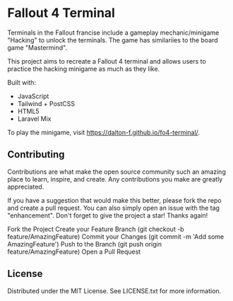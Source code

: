 # Fallout 4 Terminal

Terminals in the Fallout francise include a gameplay mechanic/minigame "Hacking" to unlock the terminals. The game has similariies to the board game "Mastermind".

This project aims to recreate a Fallout 4 terminal and allows users to practice the hacking minigame as much as they like.

Built with:

- JavaScript
- Tailwind + PostCSS
- HTML5
- Laravel Mix

To play the minigame, visit https://dalton-f.github.io/fo4-terminal/.

## Contributing

Contributions are what make the open source community such an amazing place to learn, inspire, and create. Any contributions you make are greatly appreciated.

If you have a suggestion that would make this better, please fork the repo and create a pull request. You can also simply open an issue with the tag "enhancement". Don't forget to give the project a star! Thanks again!

Fork the Project
Create your Feature Branch (git checkout -b feature/AmazingFeature)
Commit your Changes (git commit -m 'Add some AmazingFeature')
Push to the Branch (git push origin feature/AmazingFeature)
Open a Pull Request

## License

Distributed under the MIT License. See LICENSE.txt for more information.

